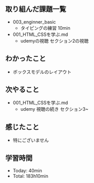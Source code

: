 ## 取り組んだ課題一覧
- 003_enginner_basic
  - タイピングの練習 10min
- 001_HTML_CSSを学ぶ.md
  - udemyの視聴 セクション2の視聴
## わかったこと
- ボックスモデルのレイアウト
## 次やること
- 001_HTML_CSSを学ぶ.md
  - udemy 視聴の続き セクション3~
## 感じたこと
  - 特にございません
## 学習時間
- Today: 40min
- Total: 183h10min